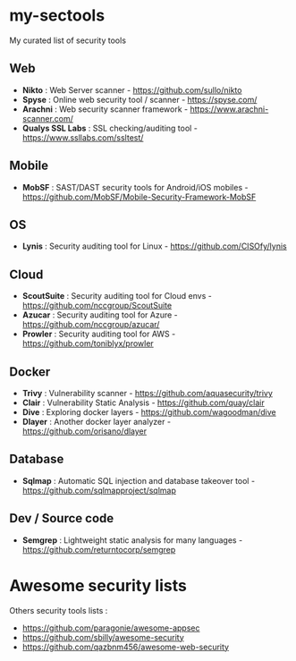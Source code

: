 # my-sectools
My curated list of security tools

## Web
* **Nikto** : Web Server scanner - https://github.com/sullo/nikto
* **Spyse** : Online web security tool / scanner - https://spyse.com/
* **Arachni** : Web security scanner framework - https://www.arachni-scanner.com/
* **Qualys SSL Labs** : SSL checking/auditing tool - https://www.ssllabs.com/ssltest/

## Mobile
* **MobSF** : SAST/DAST security tools for Android/iOS mobiles - https://github.com/MobSF/Mobile-Security-Framework-MobSF

## OS 
* **Lynis** : Security auditing tool for Linux - https://github.com/CISOfy/lynis

## Cloud
* **ScoutSuite** : Security auditing tool for Cloud envs - https://github.com/nccgroup/ScoutSuite
* **Azucar** : Security auditing tool for Azure - https://github.com/nccgroup/azucar/
* **Prowler** : Security auditing tool for AWS - https://github.com/toniblyx/prowler


## Docker
* **Trivy** : Vulnerability scanner - https://github.com/aquasecurity/trivy
* **Clair** : Vulnerability Static Analysis - https://github.com/quay/clair
* **Dive** : Exploring docker layers - https://github.com/wagoodman/dive
* **Dlayer** : Another docker layer analyzer - https://github.com/orisano/dlayer

## Database 
* **Sqlmap** : Automatic SQL injection and database takeover tool - https://github.com/sqlmapproject/sqlmap

## Dev / Source code 
* **Semgrep** : Lightweight static analysis for many languages - https://github.com/returntocorp/semgrep 

# Awesome security lists 
Others security tools lists :
* https://github.com/paragonie/awesome-appsec
* https://github.com/sbilly/awesome-security
* https://github.com/qazbnm456/awesome-web-security


